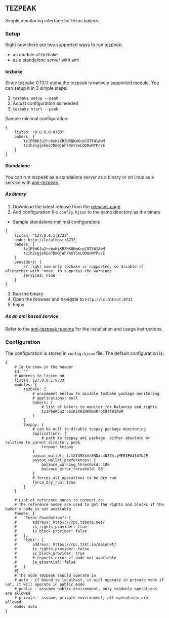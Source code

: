 ## TEZPEAK 

Simple monitoring interface for tezos bakers.

### Setup

Right now there are two supported ways to run tezpeak:
- as module of tezbake
- as a standalone server with ami

#### tezbake

Since tezbake 0.13.0-alpha the tezpeak is natively supported module. You can setup it in 3 simple steps:
1. `tezbake setup --peak`
2. Adjust configuration as needed
3. `tezbake start --peak`

Sample minimal configuration:
```hjson
{
	listen: "0.0.0.0:8733"
	bakers: [
		tz1P6WKJu2rcbxKiKRZHKQKmKrpC9TfW1AwM
		tz1hZvgjekGo7DmQjWh7XnY5eLQD8wNYPczE
	]
}
```

#### Standalone

You can run tezpeak as a standalone server as a binary or on linux as a service with [ami-tezpeak](https://github.com/tez-capital/ami-tezpeak).

##### As binary

1. Download the latest release from the [releases page](https://github.com/tez-capital/tezpeak)
2. Add configuration file `config.hjson` to the same directory as the binary
- Sample standalone minimal configuration:
```hjson
{
	listen: "127.0.0.1:8733"
	node: http://localhost:8732
	bakers: [
		tz1P6WKJu2rcbxKiKRZHKQKmKrpC9TfW1AwM
		tz1hZvgjekGo7DmQjWh7XnY5eLQD8wNYPczE
	]
	providers: {
		// right now only tezbake is supported, so disable it altogether with 'none' to suppress the warnings
		services: none 
	}
}
```
3. Run the binary
4. Open the browser and navigate to `http://localhost:8733`
5. Enjoy

##### As an ami based service

Refer to the [ami-tezpeak readme](https://github.com/tez-capital/ami-tezpeak) for the installation and usage instructions.

### Configuration

The configuration is stored in `config.hjson` file. The default configuration is:

```hjson
{
	# Id to show in the header
  	id: ""
	# Address to listen on
  	listen: 127.0.0.1:8733
    modules: {
        tezbake: {
			# uncomment bellow to disable tezbake package monitoring
            # applications: null
            bakers: [
				# list of bakers to monitor for balances and rights
                tz1P6WKJu2rcbxKiKRZHKQKmKrpC9TfW1AwM
            ]
        }
        tezpay: {
			# can be null to disable tezpay package monitoring
			applications: {
				# path to tezpay ami package, either absolute or relative to parent directory peak
				tezpay: tezpay
			}
			payout_wallet: tz1X7U9XxVz6NDxL4DSZhijME61PW45bYUJE
            payout_wallet_preferences: {
                balance_warning_threshold: 100
                balance_error_threshold: 50
            }
			# forces all operations to be dry run
			force_dry_run: true
		}
    }
	
	# List of reference nodes to connect to
	# The reference nodes are used to get the rights and blocks if the baker's node is not available
	#nodes: {
	#	"Tezos Foundation": {
	#		address: https://rpc.tzbeta.net/
	#		is_rights_provider: true
	#		is_block_provider: false
	#	},
	#	"tzkt": {
	#		address: https://rpc.tzkt.io/mainnet/
	#		is_rights_provider: false
	#		is_block_provider: true
	#       # reports error if node not available
	#       is_essential: false
	#	}
	#}
	# The mode tezpeak should operate in
	# auto - if bound to localhost, it will operate in private mode if not, it will operate in public mode
	# public - assumes public environment, only readonly operations are allowed
	# private - assumes private environment, all operations are allowed
	mode: auto
}
```